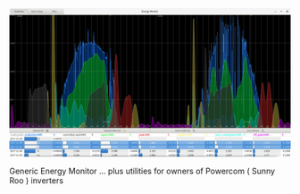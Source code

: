 ![Alt text](/screenshot.jpg?raw=true "Energy Monitor")

Generic Energy Monitor
 ... plus utilities for owners of Powercom ( Sunny Roo ) inverters
